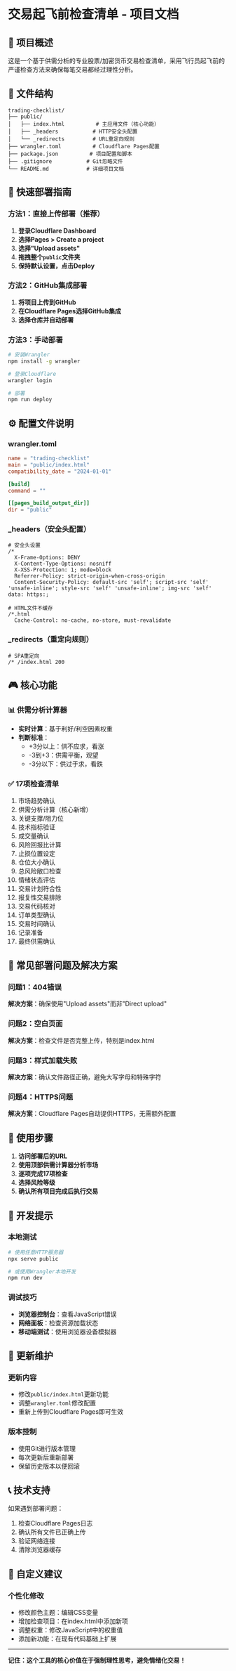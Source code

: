 # 交易起飞前检查清单 - 项目文档

## 🎯 项目概述

这是一个基于供需分析的专业股票/加密货币交易检查清单，采用飞行员起飞前的严谨检查方法来确保每笔交易都经过理性分析。

## 📁 文件结构

```
trading-checklist/
├── public/
│   ├── index.html          # 主应用文件（核心功能）
│   ├── _headers           # HTTP安全头配置
│   └── _redirects         # URL重定向规则
├── wrangler.toml          # Cloudflare Pages配置
├── package.json          # 项目配置和脚本
├── .gitignore           # Git忽略文件
└── README.md            # 详细项目文档
```

## 🚀 快速部署指南

### 方法1：直接上传部署（推荐）

1. **登录Cloudflare Dashboard**
2. **选择Pages > Create a project**
3. **选择"Upload assets"**
4. **拖拽整个`public`文件夹**
5. **保持默认设置，点击Deploy**

### 方法2：GitHub集成部署

1. **将项目上传到GitHub**
2. **在Cloudflare Pages选择GitHub集成**
3. **选择仓库并自动部署**

### 方法3：手动部署

```bash
# 安装Wrangler
npm install -g wrangler

# 登录Cloudflare
wrangler login

# 部署
npm run deploy
```

## ⚙️ 配置文件说明

### wrangler.toml
```toml
name = "trading-checklist"
main = "public/index.html"
compatibility_date = "2024-01-01"

[build]
command = ""

[[pages_build_output_dir]]
dir = "public"
```

### _headers（安全头配置）
```
# 安全头设置
/*
  X-Frame-Options: DENY
  X-Content-Type-Options: nosniff
  X-XSS-Protection: 1; mode=block
  Referrer-Policy: strict-origin-when-cross-origin
  Content-Security-Policy: default-src 'self'; script-src 'self' 'unsafe-inline'; style-src 'self' 'unsafe-inline'; img-src 'self' data: https:;

# HTML文件不缓存
/*.html
  Cache-Control: no-cache, no-store, must-revalidate
```

### _redirects（重定向规则）
```
# SPA重定向
/* /index.html 200
```

## 🎮 核心功能

### 📊 供需分析计算器
- **实时计算**：基于利好/利空因素权重
- **判断标准**：
  - +3分以上：供不应求，看涨
  - -3到+3：供需平衡，观望
  - -3分以下：供过于求，看跌

### ✅ 17项检查清单
1. 市场趋势确认
2. 供需分析计算（核心新增）
3. 关键支撑/阻力位
4. 技术指标验证
5. 成交量确认
6. 风险回报比计算
7. 止损位置设定
8. 仓位大小确认
9. 总风险敞口检查
10. 情绪状态评估
11. 交易计划符合性
12. 报复性交易排除
13. 交易代码核对
14. 订单类型确认
15. 交易时间确认
16. 记录准备
17. 最终供需确认

## 🔧 常见部署问题及解决方案

### 问题1：404错误
**解决方案**：确保使用"Upload assets"而非"Direct upload"

### 问题2：空白页面
**解决方案**：检查文件是否完整上传，特别是index.html

### 问题3：样式加载失败
**解决方案**：确认文件路径正确，避免大写字母和特殊字符

### 问题4：HTTPS问题
**解决方案**：Cloudflare Pages自动提供HTTPS，无需额外配置

## 📱 使用步骤

1. **访问部署后的URL**
2. **使用顶部供需计算器分析市场**
3. **逐项完成17项检查**
4. **选择风险等级**
5. **确认所有项目完成后执行交易**

## 🎯 开发提示

### 本地测试
```bash
# 使用任意HTTP服务器
npx serve public

# 或使用Wrangler本地开发
npm run dev
```

### 调试技巧
- **浏览器控制台**：查看JavaScript错误
- **网络面板**：检查资源加载状态
- **移动端测试**：使用浏览器设备模拟器

## 🔄 更新维护

### 更新内容
- 修改`public/index.html`更新功能
- 调整`wrangler.toml`修改配置
- 重新上传到Cloudflare Pages即可生效

### 版本控制
- 使用Git进行版本管理
- 每次更新后重新部署
- 保留历史版本以便回滚

## 📞 技术支持

如果遇到部署问题：
1. 检查Cloudflare Pages日志
2. 确认所有文件已正确上传
3. 验证网络连接
4. 清除浏览器缓存

## 🎨 自定义建议

### 个性化修改
- 修改颜色主题：编辑CSS变量
- 增加检查项目：在index.html中添加新项
- 调整权重：修改JavaScript中的权重值
- 添加新功能：在现有代码基础上扩展

---

**记住：这个工具的核心价值在于强制理性思考，避免情绪化交易！**